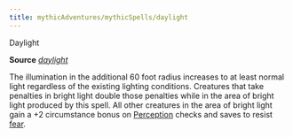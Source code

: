 ```yaml
---
title: mythicAdventures/mythicSpells/daylight
---
```

Daylight

**Source** [_daylight_](spells/daylight#_daylight)

The illumination in the additional 60 foot radius increases to at least normal light regardless of the existing lighting conditions. Creatures that take penalties in bright light double those penalties while in the area of bright light produced by this spell. All other creatures in the area of bright light gain a +2 circumstance bonus on [Perception](skills/perception#_perception) checks and saves to resist [fear](monsters/universalMonsterRules#_fear).

